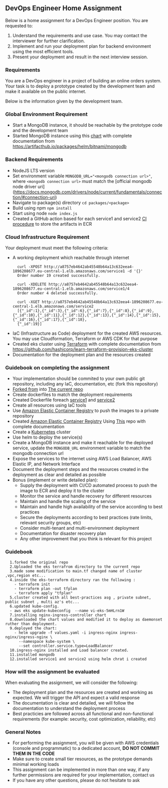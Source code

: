 ## DevOps Engineer Home Assignment
Below is a home assignment for a DevOps Engineer position. You are requested to:
1. Understand the requirements and use case. You may contact the interviewer for further clarification.
2. Implement and run your deployment plan for backend environment using the most efficient tools.
3. Present your deployment and result in the next interview session.

### Requirements
You are a DevOps engineer in a project of building an online orders system. Your task is to deploy a prototype created by the development team and make it available on the public internet.

Below is the information given by the development team.

### Global Environment Requirement
- Start a MongoDB instance, it should be reachable by the prototype code and the development team
- Started MongoDB instance using this [chart](https://github.com/BoazHalter/vi/tree/master/mongodb) with complete documentation from https://artifacthub.io/packages/helm/bitnami/mongodb

### Backend Requirements
- NodeJS LTS version
- Set environment variable `MONGODB_URL="<mongodb connection url>"`, where `<mongodb connection url>` must match the [official mongodb node driver uri]        
  (https://docs.mongodb.com/drivers/node/current/fundamentals/connection/#connection-uri)
- Navigate to package(s) directory `cd packages/<package>`
- Build using npm `npm install`
- Start using node `node index.js`
- Created a GitHub action based for each service1 and service2 [CI procedure](https://github.com/BoazHalter/vi/actions/workflows/node-service1.js.yml) to store the artifacts in ECR

### Cloud Infrastructure Requirement
Your deployment must meet the following criteria:
- A working deployment which reachable through internet
  ```
    curl -XPOST http://a8757eb4642ab45548b64a13c632eea4-1896208677.eu-central-1.elb.amazonaws.com/service1 -d '{}'
    Order number 19 created successfully.

    curl -XDELETE http://a8757eb4642ab45548b64a13c632eea4-1896208677.eu-central-1.elb.amazonaws.com/service1/4
    Order number 4 deleted successfully.

    curl -XGET http://a8757eb4642ab45548b64a13c632eea4-1896208677.eu-central-1.elb.amazonaws.com/service2
    [{"_id":1},{"_id":3},{"_id":6},{"_id":7},{"_id":8},{"_id":9},{"_id":10},{"_id":11},{"_id":12},{"_id":13},{"_id":14},{"_id":15},{"_id":16},{"_id":17},{"_id":18},      
    {"_id":19}]

  ```
- IaC (Infrastructure as Code) deployment for the created AWS resources. You may use Cloudformation, Terraform or AWS CDK for that purpose
- Created eks cluster using [Terraform](https://github.com/BoazHalter/vi/tree/master/learn-terraform-provision-eks-cluster-main) with complete documentation from       
  https://github.com/hashicorp/learn-terraform-provision-eks-cluster
- Documentation for the deployment plan and the resources created

### Guidebook on completing the assignment
- Your implementation should be commited to your own public git repository, including any IaC, documentation, etc (fork this repository)
- [Forked from](https://github.com/vi-technologies/devops-assignment) into [The current repo](https://github.com/BoazHalter/vi) 
- Create dockerfiles to match the deployment requirements
- Created Dockerfile foreach [service1](https://github.com/BoazHalter/vi/blob/master/packages/service1/Dockerfile) and [service2](https://github.com/BoazHalter/vi/blob/master/packages/service2/Dockerfile)
- Create all resources using IaC tools
- Use [Amazon Elastic Container Registry](https://us-east-1.console.aws.amazon.com/ecr/get-started) to push the images to a private repository
- Created [Amazon Elastic Container Registry](https://github.com/BoazHalter/vi/tree/master/terrafrom-ecr) Using [This](https://github.com/terraform-aws-modules/terraform-aws-ecr/tree/master/examples/complete) repo with complete documentation
- Create a [Kubernetes](https://us-east-1.console.aws.amazon.com/eks/home) cluster
- Use helm to deploy the service(s)
- Create a MongoDB instance and make it reachable for the deployed service, update the `MONGODB_URL` environment variable to match the mongodb connection url 
- Expose the services to the internet using AWS Load Balancer, AWS Elastic IP, and Network Interface
- Document the deployment steps and the resources created in the deployment as clear and detailed as possible
- Bonus (implement or write detailed plan):
  - Supply the deployment with CI/CD automated process to push the image to ECR and deploy it to the cluster
  - Monitor the service and handle recovery for different resources
  - Maintain and handle the scaling of the service
  - Maintain and handle high availability of the service according to best practices
  - Secure the deployments according to best practices (rate limits, relevant security groups, etc)
  - Consider multi-tenant and multi-environment deployment 
  - Documentation for disaster recovery plan
  - Any other improvement that you think is relevant for this project
### Guidebook

```
  1.forked the original repo
  2.Uploaded the eks terrafrom directory to the current repo
  3.made some modification to main.tf changed name of cluster ,vpc,region etc...
  4.inside the eks-terraform directory ran the following :
    - terraform init
    - terraform plan -out tfplan
    - terraform apply "tfplan"
  5.cluster created with all best-practices asg , private subnet, public subnet , multi az's etc...
  6.updated kube-config.
  - aws eks update-kubeconfig  --name vi-eks-5mHLrn1W 
  7.installing nginx-ingress-controller chart
  8.downloaded the chart values and modified it to deploy as daemonset ruther than deployment.
  9.deployed the chart:
    - helm upgrade -f values.yaml -i ingress-nginx ingress-nginx/ingress-nginx \
      --namespace kube-system \
      --set controller.service.type=LoadBalancer
  10.ingress-nginx installed and Load balancer created.
  11.installed mongodb
  12.installed service1 and service2 using helm chrat i created
```





    
### How will the assignment be evaluated
When evaluating the assignment, we will consider the following:
- The deployment plan and the resources are created and working as expected. We will trigger the API and expect a valid response
- The documentation is clear and detailed, we will follow the documentation to understand the deployment process
- Best practicies are followed across all functional and non-functional requirements (for example: security, cost optimization, reliability, etc)

### General Notes
- For performing the assignment, you will be given with AWS credentials (console and programmatic) to a dedicated account, **DO NOT COMMIT THEM IN THE CODE**
- Make sure to create small tier resources, as the prototype demands minimal working loads
- This assignment can be implemented in more than one way, if any further permissions are required for your implementation, contact us
- If you have any other questions, please do not hesitate to ask

